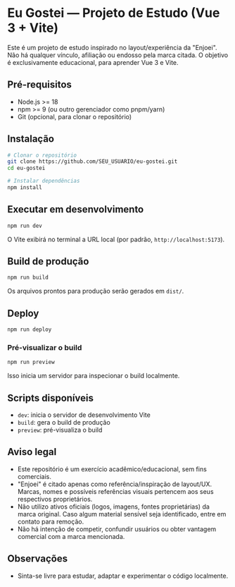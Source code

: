 # Eu Gostei — Projeto de Estudo (Vue 3 + Vite)

Este é um projeto de estudo inspirado no layout/experiência da "Enjoei". Não há qualquer vínculo, afiliação ou endosso pela marca citada. O objetivo é exclusivamente educacional, para aprender Vue 3 e Vite.

## Pré-requisitos
- Node.js >= 18
- npm >= 9 (ou outro gerenciador como pnpm/yarn)
- Git (opcional, para clonar o repositório)

## Instalação
```bash
# Clonar o repositório
git clone https://github.com/SEU_USUARIO/eu-gostei.git
cd eu-gostei

# Instalar dependências
npm install
```

## Executar em desenvolvimento
```bash
npm run dev
```
O Vite exibirá no terminal a URL local (por padrão, `http://localhost:5173`).

## Build de produção
```bash
npm run build
```
Os arquivos prontos para produção serão gerados em `dist/`.

## Deploy
```bash
npm run deploy
```

### Pré-visualizar o build
```bash
npm run preview
```
Isso inicia um servidor para inspecionar o build localmente.

## Scripts disponíveis
- `dev`: inicia o servidor de desenvolvimento Vite
- `build`: gera o build de produção
- `preview`: pré-visualiza o build

## Aviso legal
- Este repositório é um exercício acadêmico/educacional, sem fins comerciais.
- "Enjoei" é citado apenas como referência/inspiração de layout/UX. Marcas, nomes e possíveis referências visuais pertencem aos seus respectivos proprietários.
- Não utilizo ativos oficiais (logos, imagens, fontes proprietárias) da marca original. Caso algum material sensível seja identificado, entre em contato para remoção.
- Não há intenção de competir, confundir usuários ou obter vantagem comercial com a marca mencionada.

## Observações
- Sinta-se livre para estudar, adaptar e experimentar o código localmente.
